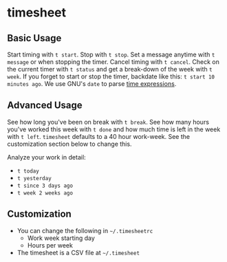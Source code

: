 timesheet
=========

Basic Usage
-----------

Start timing with `t start`.  Stop with `t stop`.
Set a message anytime with `t message` or when stopping the timer. 
Cancel timing with `t cancel`.
Check on the current timer with `t status` and get a break-down of the week with `t week`.
If you forget to start or stop the timer, backdate like this: `t start 10 minutes ago`.  We use GNU's `date` to
parse [time expressions](http://www.gnu.org/software/coreutils/manual/coreutils.html#Date-input-formats).

Advanced Usage
--------------

See how long you've been on break with `t break`.  See how many hours you've worked this week with `t done`
and how much time is left in the week with `t left`.  `timesheet` defaults to a 40 hour work-week.
See the customization section below to change this.

Analyze your work in detail:
* `t today`
* `t yesterday`
* `t since 3 days ago`
* `t week 2 weeks ago`

Customization
-------------

* You can change the following in `~/.timesheetrc`
  * Work week starting day
  * Hours per week
* The timesheet is a CSV file at `~/.timesheet`
